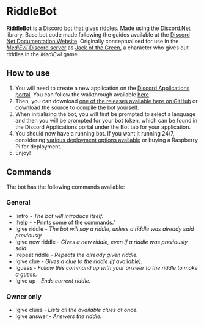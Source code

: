 # RiddleBot
**RiddleBot** is a Discord bot that gives riddles. Made using the [Discord.Net](https://github.com/discord-net/Discord.Net) library. 
Base bot code made following the guides available at the [Discord Net Documentation Website](https://discord.foxbot.me/stable/guides/introduction/intro.html).
Originally conceptualised for use in the [*MediEvil* Discord server](https://discordapp.com/invite/X84wKBp) as [Jack of the Green](https://gallowmere.fandom.com/wiki/Jack_of_the_Green), a character who gives out riddles in the *MediEvil* game.

## How to use

1. You will need to create a new application on the [Discord Applications portal](https://discordapp.com/developers/applications/). 
You can follow the walkthrough available [here](https://discord.foxbot.me/stable/guides/getting_started/first-bot.html).
2. Then, you can download [one of the releases available here on GitHub](https://github.com/RampantSpirit/RiddleBot/releases) 
or download the source to compile the bot yourself.
3. When initialising the bot, you will first be prompted to select a language and then you will be prompted for your bot token, which can be found in the Discord Applications portal under the Bot tab for your application.
4. You should now have a running bot. If you want it running 24/7, considering [various deployment options available](https://discord.foxbot.me/stable/guides/deployment/deployment.html) or buying a Raspberry Pi for deployment.
5. Enjoy!

## Commands

The bot has the following commands available:

### General

- !intro - *The bot will introduce itself.*
- !help - *Prints some of the commands."
- !give riddle - *The bot will say a riddle, unless a riddle was already said previously.*
- !give new riddle - *Gives a new riddle, even if a riddle was previously said.*
- !repeat riddle - *Repeats the already given riddle.*
- !give clue - *Gives a clue to the riddle (if available).*
- !guess - *Follow this command up with your answer to the riddle to make a guess.*
- !give up - *Ends current riddle.*

### Owner only

- !give clues - *Lists all the available clues at once.*
- !give answer - *Answers the riddle.*

